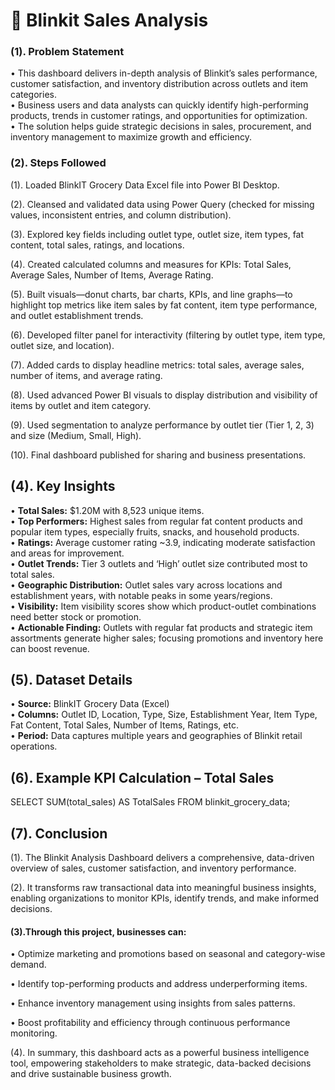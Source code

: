 # 🛒 Blinkit  Sales Analysis 







### (1). **Problem Statement**
   • This dashboard delivers in-depth analysis of Blinkit’s sales performance, customer satisfaction, and inventory distribution across outlets and item categories.  
   • Business users and data analysts can quickly identify high-performing products, trends in customer ratings, and opportunities for optimization.  
   • The solution helps guide strategic decisions in sales, procurement, and inventory management to maximize growth and efficiency.

### (2). **Steps Followed**

(1).  Loaded BlinkIT Grocery Data Excel file into Power BI Desktop.  

(2). Cleansed and validated data using Power Query (checked for missing 
values, inconsistent entries, and column distribution).  

(3). Explored key fields including outlet type, outlet size, item types, fat content, total sales, ratings, and locations. 

(4). Created calculated columns and measures for KPIs: Total Sales, Average Sales, Number of Items, Average Rating. 

(5). Built visuals—donut charts, bar charts, KPIs, and line graphs—to highlight top metrics like item sales by fat content, item type performance, and outlet establishment trends.  

(6). Developed filter panel for interactivity (filtering by outlet type, item type, outlet size, and location). 

(7). Added cards to display headline metrics: total sales, average sales, number of items, and average rating.  

(8). Used advanced Power BI visuals to display distribution and visibility of items by outlet and item category.  

(9). Used segmentation to analyze performance by outlet tier (Tier 1, 2, 3) and size (Medium, Small, High).  

(10). Final dashboard published for sharing and business presentations.

## (4). **Key Insights**
   • **Total Sales:** $1.20M with 8,523 unique items.  
   • **Top Performers:** Highest sales from regular fat content products and popular item types, especially fruits, snacks, and household products.  
   • **Ratings:** Average customer rating ~3.9, indicating moderate satisfaction and areas for improvement.  
   • **Outlet Trends:** Tier 3 outlets and ‘High’ outlet size contributed most to total sales.  
   • **Geographic Distribution:** Outlet sales vary across locations and establishment years, with notable peaks in some years/regions.  
   • **Visibility:** Item visibility scores show which product-outlet combinations need better stock or promotion.  
   • **Actionable Finding:** Outlets with regular fat products and strategic item assortments generate higher sales; focusing promotions and inventory here can boost revenue.

## (5). **Dataset Details**
   • **Source:** BlinkIT Grocery Data (Excel)  
   • **Columns:** Outlet ID, Location, Type, Size, Establishment Year, Item Type, Fat Content, Total Sales, Number of Items, Ratings, etc.  
   • **Period:** Data captures multiple years and geographies of Blinkit retail operations.

## (6). **Example KPI Calculation – Total Sales**
   
   SELECT SUM(total_sales) AS TotalSales
   FROM blinkit_grocery_data;


 ## (7). Conclusion
 
(1). The Blinkit Analysis Dashboard delivers a comprehensive, data-driven overview of sales, customer satisfaction, and inventory performance.

(2). It transforms raw transactional data into meaningful business insights, enabling organizations to monitor KPIs, identify trends, and make informed decisions.

#### (3).Through this project, businesses can:
 • Optimize marketing and promotions based on seasonal and         category-wise demand.

• Identify top-performing products and address underperforming items.

• Enhance inventory management using insights from sales patterns.

• Boost profitability and efficiency through continuous performance monitoring.

(4). In summary, this dashboard acts as a powerful business intelligence tool, empowering stakeholders to make strategic, data-backed decisions and drive sustainable business growth.
